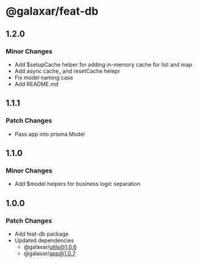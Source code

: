 # @galaxar/feat-db

## 1.2.0

### Minor Changes

-   Add $setupCache helper for adding in-memory cache for list and map
-   Add async cache_ and resetCache helepr
-   Fix model naming case
-   Add README.md

## 1.1.1

### Patch Changes

-   Pass app into prisma Model


## 1.1.0

### Minor Changes

-   Add $model helpers for business logic separation

## 1.0.0

### Patch Changes

-   Add feat-db package
-   Updated dependencies
    -   @galaxar/utils@1.0.6
    -   @galaxar/app@1.0.7
